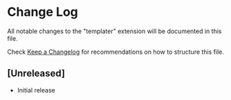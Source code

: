 # Change Log
All notable changes to the "templater" extension will be documented in this file.

Check [Keep a Changelog](http://keepachangelog.com/) for recommendations on how to structure this file.

## [Unreleased]
- Initial release